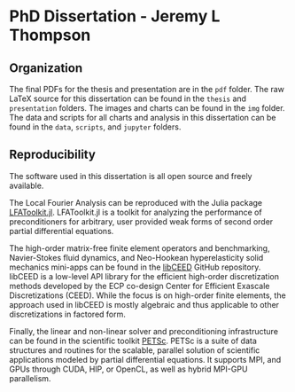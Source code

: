# PhD Dissertation - Jeremy L Thompson

## Organization

The final PDFs for the thesis and presentation are in the `pdf` folder.
The raw LaTeX source for this dissertation can be found in the `thesis` and `presentation` folders.
The images and charts can be found in the `img` folder.
The data and scripts for all charts and analysis in this dissertation can be found in the `data`, `scripts`, and `jupyter` folders.

## Reproducibility

The software used in this dissertation is all open source and freely available.

The Local Fourier Analysis can be reproduced with the Julia package [LFAToolkit.jl](https://www.github.com/jeremylt/LFAToolkit.jl).
LFAToolkit.jl is a toolkit for analyzing the performance of preconditioners for arbitrary, user provided weak forms of second order partial differential equations.

The high-order matrix-free finite element operators and benchmarking, Navier-Stokes fluid dynamics, and Neo-Hookean hyperelasticity solid mechanics mini-apps can be found in the [libCEED](https://www.github.com/CEED/libCEED) GitHub repository.
libCEED is a low-level API library for the efficient high-order discretization methods developed by the ECP co-design Center for Efficient Exascale Discretizations (CEED).
While the focus is on high-order finite elements, the approach used in libCEED is mostly algebraic and thus applicable to other discretizations in factored form.

Finally, the linear and non-linear solver and preconditioning infrastructure can be found in the scientific toolkit [PETSc](https://www.mcs.anl.gov/petsc/).
PETSc is a suite of data structures and routines for the scalable, parallel solution of scientific applications modeled by partial differential equations.
It supports MPI, and GPUs through CUDA, HIP, or OpenCL, as well as hybrid MPI-GPU parallelism.

